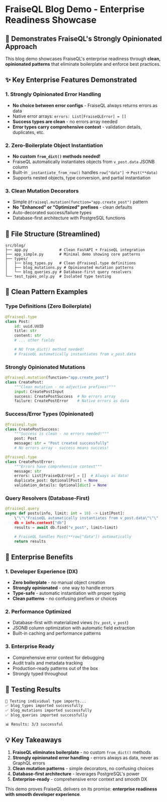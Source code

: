 # FraiseQL Blog Demo - Enterprise Readiness Showcase

## 🎯 Demonstrates FraiseQL's Strongly Opinionated Approach

This blog demo showcases FraiseQL's enterprise readiness through **clean, opinionated patterns** that eliminate boilerplate and enforce best practices.

## ✨ Key Enterprise Features Demonstrated

### 1. **Strongly Opinionated Error Handling**
- **No choice between error configs** - FraiseQL always returns errors as data
- Native error arrays: `errors: List[FraiseQLError] = []`
- **Success types are clean** - no errors array needed
- **Error types carry comprehensive context** - validation details, duplicates, etc.

### 2. **Zero-Boilerplate Object Instantiation**
- **No custom `from_dict()` methods needed!**
- FraiseQL automatically instantiates objects from `v_post.data` JSONB column
- Built-in `_instantiate_from_row()` handles `row["data"]` → `Post(**data)`
- Supports nested objects, type conversion, and partial instantiation

### 3. **Clean Mutation Decorators**
- Simple `@fraiseql.mutation(function="app.create_post")` pattern
- **No "Enhanced" or "Optimized" prefixes** - clean defaults
- Auto-decorated success/failure types
- Database-first architecture with PostgreSQL functions

## 📁 File Structure (Streamlined)

```
src/blog/
├── app.py              # Clean FastAPI + FraiseQL integration
├── app_simple.py       # Minimal demo showing core patterns
├── types/
│   ├── blog_types.py   # Clean @fraiseql.type definitions
│   ├── blog_mutations.py # Opinionated mutation patterns
│   └── blog_queries.py # Database-first query resolvers
└── test_types_only.py  # Isolated type testing
```

## 🎨 Clean Pattern Examples

### Type Definitions (Zero Boilerplate)
```python
@fraiseql.type
class Post:
    id: uuid.UUID
    title: str
    content: str
    # ... other fields

    # NO from_dict() method needed!
    # FraiseQL automatically instantiates from v_post.data
```

### Strongly Opinionated Mutations
```python
@fraiseql.mutation(function="app.create_post")
class CreatePost:
    """Clean mutation - no adjective prefixes!"""
    input: CreatePostInput
    success: CreatePostSuccess  # No errors array
    failure: CreatePostError    # Native errors as data
```

### Success/Error Types (Opinionated)
```python
@fraiseql.type
class CreatePostSuccess:
    """Success is clean - no errors needed!"""
    post: Post
    message: str = "Post created successfully"
    # No errors array - success means success!

@fraiseql.type
class CreatePostError:
    """Errors have comprehensive context"""
    message: str
    errors: List[FraiseQLError] = []  # Always as data!
    duplicate_post: Optional[Post] = None
    validation_details: Optional[dict] = None
```

### Query Resolvers (Database-First)
```python
@fraiseql.query
async def posts(info, limit: int = 10) -> List[Post]:
    \"\"\"FraiseQL automatically instantiates from v_post.data\"\"\"
    db = info.context["db"]
    results = await db.find("v_post", limit=limit)

    # FraiseQL handles Post(**row["data"]) automatically
    return results
```

## 🚀 Enterprise Benefits

### 1. **Developer Experience (DX)**
- **Zero boilerplate** - no manual object creation
- **Strongly opinionated** - one way to handle errors
- **Type-safe** - automatic instantiation with proper typing
- **Clean patterns** - no confusing prefixes or choices

### 2. **Performance Optimized**
- Database-first with materialized views (`tv_post`, `v_post`)
- JSONB column optimization with automatic field extraction
- Built-in caching and performance patterns

### 3. **Enterprise Ready**
- Comprehensive error context for debugging
- Audit trails and metadata tracking
- Production-ready patterns out of the box
- Strongly typed throughout

## 🎯 Testing Results

```bash
🧪 Testing individual type imports...
✅ blog_types imported successfully
✅ blog_mutations imported successfully
✅ blog_queries imported successfully

📊 Results: 3/3 successful
```

## 💡 Key Takeaways

1. **FraiseQL eliminates boilerplate** - no custom `from_dict()` methods
2. **Strongly opinionated error handling** - errors always as data, never as GraphQL errors
3. **Clean mutation patterns** - simple decorators, no confusing choices
4. **Database-first architecture** - leverages PostgreSQL's power
5. **Enterprise-ready** - comprehensive error context and smooth DX

This demo proves FraiseQL delivers on its promise: **enterprise readiness with smooth developer experience**.
